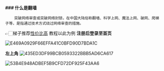 **### 什么是翻墙**

        突破网络审查或突破网络封锁，在中国大陆俗称翻墙、科学上网、魔法上网、破网、爬梯子等，是指通过技术方式绕过网络审查的措施。

👉🏻梯子推荐[性价比高](https://xn--4gq62f.com/#/register?code=pkLmk4KO)
教程以此为例
**注册后登录至首页**

![E469A0929F66EFFA41C0BFD90D7BDA1C](https://github.com/user-attachments/assets/d17d5d03-4695-4fa3-92c3-5bcdc67f2685)


**左上角**
![435ED3DF99BCB0593322BBB5AD6CA617](https://github.com/user-attachments/assets/e3bf1fc6-3dec-40be-a2d2-23f12ba0d561)

![53B4E948ADBEF5B9CFD72DF925F43AA6](https://github.com/user-attachments/assets/925ad88e-ab19-42ab-b526-24fc4c88a948)